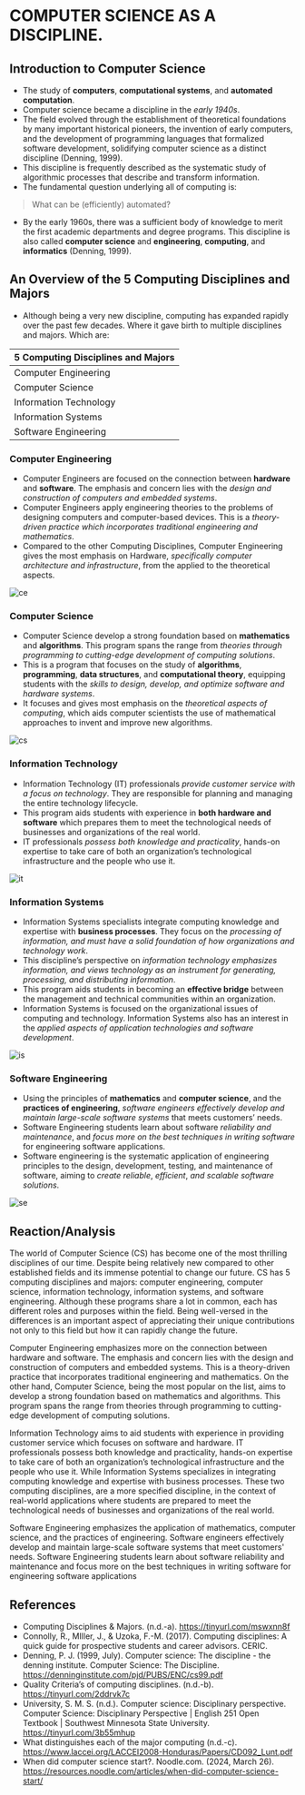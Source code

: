 # COMPUTER SCIENCE AS A DISCIPLINE.

## Introduction to Computer Science

- The study of **computers**, **computational systems**, and **automated computation**.
- Computer science became a discipline in the _early 1940s_.
- The field evolved through the establishment of theoretical foundations by many important historical pioneers, the invention of early computers, and the development of programming languages that formalized software development, solidifying computer science as a distinct discipline (Denning, 1999).
- This discipline is frequently described as the systematic study of algorithmic processes that describe and transform information.
- The fundamental question underlying all of computing is:

> What can be (efficiently) automated?

- By the early 1960s, there was a sufficient body of knowledge to merit the first academic departments and degree programs. This discipline is also called **computer science** and **engineering**, **computing**, and **informatics** (Denning, 1999).

## An Overview of the 5 Computing Disciplines and Majors

- Although being a very new discipline, computing has expanded rapidly over the past few decades. Where it gave birth to multiple disciplines and majors. Which are:

| 5 Computing Disciplines and Majors |
| ---------------------------------- |
| Computer Engineering               |
| Computer Science                   |
| Information Technology             |
| Information Systems                |
| Software Engineering               |

### Computer Engineering

- Computer Engineers are focused on the connection between **hardware** and **software**. The emphasis and concern lies with the _design and construction of computers and embedded systems_.
- Computer Engineers apply engineering theories to the problems of designing computers and computer-based devices. This is a _theory-driven practice which incorporates traditional engineering and mathematics_.
- Compared to the other Computing Disciplines, Computer Engineering gives the most emphasis on Hardware, _specifically computer architecture and infrastructure_, from the applied to the theoretical aspects.

![ce](../portfolio_assets/1/ce.png)

### Computer Science

- Computer Science develop a strong foundation based on **mathematics** and **algorithms**. This program spans the range from _theories through programming to cutting-edge development of computing solutions_.
- This is a program that focuses on the study of **algorithms**, **programming**, **data structures**, and **computational theory**, equipping students with the _skills to design, develop, and optimize software and hardware systems_.
- It focuses and gives most emphasis on the _theoretical aspects of computing_, which aids computer scientists the use of mathematical approaches to invent and improve new algorithms.

![cs](../portfolio_assets/1/cs.png)

### Information Technology

- Information Technology (IT) professionals _provide customer service with a focus on technology_. They are responsible for planning and managing the entire technology lifecycle.
- This program aids students with experience in **both hardware and software** which prepares them to meet the technological needs of businesses and organizations of the real world.
- IT professionals _possess both knowledge and practicality_, hands-on expertise to take care of both an organization’s technological infrastructure and the people who use it.

![it](../portfolio_assets/1/it.png)

### Information Systems

- Information Systems specialists integrate computing knowledge and expertise with **business processes**. They focus on the _processing of information, and must have a solid foundation of how organizations and technology work_.
- This discipline’s perspective on _information technology emphasizes information, and views technology as an instrument for generating, processing, and distributing information_.
- This program aids students in becoming an **effective bridge** between the management and technical communities within an organization.
- Information Systems is focused on the organizational issues of computing and technology. Information Systems also has an interest in the _applied aspects of application technologies and software development_.

![is](../portfolio_assets/1/is.png)

### Software Engineering

- Using the principles of **mathematics** and **computer science**, and the **practices of engineering**, _software engineers effectively develop and maintain large-scale software systems_ that meets customers’ needs.
- Software Engineering students learn about software _reliability and maintenance_, and _focus more on the best techniques in writing software_ for engineering software applications.
- Software engineering is the systematic application of engineering principles to the design, development, testing, and maintenance of software, aiming to _create reliable_, _efficient_, _and scalable software solutions_.

![se](../portfolio_assets/1/se.png)

## Reaction/Analysis

The world of Computer Science (CS) has become one of the most thrilling disciplines of our
time. Despite being relatively new compared to other established fields and its immense
potential to change our future. CS has 5 computing disciplines and majors: computer
engineering, computer science, information technology, information systems, and software
engineering. Although these programs share a lot in common, each has different roles and
purposes within the field. Being well-versed in the differences is an important aspect of
appreciating their unique contributions not only to this field but how it can rapidly change the
future.

Computer Engineering emphasizes more on the connection between hardware and
software. The emphasis and concern lies with the design and construction of computers and
embedded systems. This is a theory-driven practice that incorporates traditional engineering
and mathematics. On the other hand, Computer Science, being the most popular on the list,
aims to develop a strong foundation based on mathematics and algorithms. This program spans
the range from theories through programming to cutting-edge development of computing
solutions.

Information Technology aims to aid students with experience in providing customer service
which focuses on software and hardware. IT professionals possess both knowledge and
practicality, hands-on expertise to take care of both an organization’s technological
infrastructure and the people who use it. While Information Systems specializes in integrating
computing knowledge and expertise with business processes. These two computing disciplines,
are a more specified discipline, in the context of real-world applications where students are
prepared to meet the technological needs of businesses and organizations of the real world.

Software Engineering emphasizes the application of mathematics, computer science, and the
practices of engineering. Software engineers effectively develop and maintain large-scale
software systems that meet customers' needs. Software Engineering students learn about
software reliability and maintenance and focus more on the best techniques in writing software
for engineering software applications

## References

- Computing Disciplines & Majors. (n.d.-a). https://tinyurl.com/mswxnn8f
- Connolly, R., MIller, J., & Uzoka, F.-M. (2017). Computing disciplines: A quick guide for prospective students and career advisors. CERIC.
- Denning, P. J. (1999, July). Computer science: The discipline - the denning institute. Computer Science: The Discipline. https://denninginstitute.com/pjd/PUBS/ENC/cs99.pdf
- Quality Criteria’s of computing disciplines. (n.d.-b). https://tinyurl.com/2ddrvk7c
- University, S. M. S. (n.d.). Computer science: Disciplinary perspective. Computer Science: Disciplinary Perspective | English 251 Open Textbook | Southwest Minnesota State University. https://tinyurl.com/3b55mhup
- What distinguishes each of the major computing (n.d.-c). https://www.laccei.org/LACCEI2008-Honduras/Papers/CD092_Lunt.pdf
- When did computer science start?. Noodle.com. (2024, March 26). https://resources.noodle.com/articles/when-did-computer-science-start/

